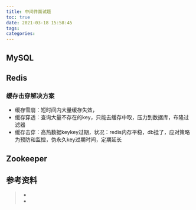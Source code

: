 ```yaml
---
title: 中间件面试题
toc: true
date: 2021-03-18 15:58:45
tags:
categories:
---
```



## MySQL

## Redis
### 缓存击穿解决方案
- 缓存雪崩：短时间内大量缓存失效，
- 缓存穿透：查询大量不存在的key，只能去缓存中取，压力到数据库，布隆过滤器
- 缓存击穿：高热数据keykey过期，状况：redis内存平稳，db挂了，应对策略为预防和监控，伪永久key过期时间，定期延长

## Zookeeper



## 参考资料
> - []()
> - []()

